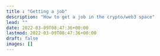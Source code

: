 ```yaml
---
title : "Getting a job"
description: "How to get a job in the crypto/web3 space"
lead: ""
date: 2022-03-09T08:47:36+00:00
lastmod: 2022-03-09T08:47:36+00:00
draft: false
images: []
---
```

